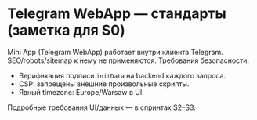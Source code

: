 # Telegram WebApp — стандарты (заметка для S0)

Mini App (Telegram WebApp) работает внутри клиента Telegram. SEO/robots/sitemap к нему не применяются. Требования безопасности:
- Верификация подписи `initData` на backend каждого запроса.
- CSP: запрещены внешние произвольные скрипты.
- Явный timezone: Europe/Warsaw в UI.

Подробные требования UI/данных — в спринтах S2–S3.
